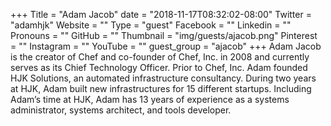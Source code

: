 +++
Title = "Adam Jacob"
date = "2018-11-17T08:32:02-08:00"
Twitter = "adamhjk"
Website = ""
Type = "guest"
Facebook = ""
Linkedin = ""
Pronouns = ""
GitHub = ""
Thumbnail = "img/guests/ajacob.png"
Pinterest = ""
Instagram = ""
YouTube = ""
guest_group = "ajacob"
+++
Adam Jacob is the creator of Chef and co-founder of Chef, Inc. in 2008 and currently serves as its Chief Technology Officer. Prior to Chef, Inc. Adam founded HJK Solutions, an automated infrastructure consultancy. During two years at HJK, Adam built new infrastructures for 15 different startups. Including Adam’s time at HJK, Adam has 13 years of experience as a systems administrator, systems architect, and tools developer.
